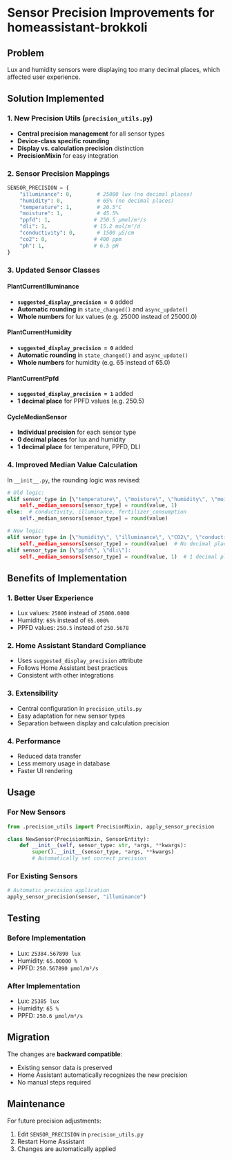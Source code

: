 # Sensor Precision Improvements for homeassistant-brokkoli

## Problem
Lux and humidity sensors were displaying too many decimal places, which affected user experience.

## Solution Implemented

### 1. New Precision Utils (`precision_utils.py`)
- **Central precision management** for all sensor types
- **Device-class specific rounding**
- **Display vs. calculation precision** distinction
- **PrecisionMixin** for easy integration

### 2. Sensor Precision Mappings

```python
SENSOR_PRECISION = {
    "illuminance": 0,        # 25000 lux (no decimal places)
    "humidity": 0,           # 65% (no decimal places)
    "temperature": 1,        # 20.5°C
    "moisture": 1,           # 45.5%
    "ppfd": 1,              # 250.5 µmol/m²/s
    "dli": 1,               # 15.2 mol/m²/d
    "conductivity": 0,       # 1500 µS/cm
    "co2": 0,               # 400 ppm
    "ph": 1,                # 6.5 pH
}
```

### 3. Updated Sensor Classes

#### PlantCurrentIlluminance
- **`suggested_display_precision = 0`** added
- **Automatic rounding** in `state_changed()` and `async_update()`
- **Whole numbers** for lux values (e.g. 25000 instead of 25000.0)

#### PlantCurrentHumidity
- **`suggested_display_precision = 0`** added
- **Automatic rounding** in `state_changed()` and `async_update()`
- **Whole numbers** for humidity (e.g. 65 instead of 65.0)

#### PlantCurrentPpfd
- **`suggested_display_precision = 1`** added
- **1 decimal place** for PPFD values (e.g. 250.5)

#### CycleMedianSensor
- **Individual precision** for each sensor type
- **0 decimal places** for lux and humidity
- **1 decimal place** for temperature, PPFD, DLI

### 4. Improved Median Value Calculation
In `__init__.py`, the rounding logic was revised:

```python
# Old logic:
elif sensor_type in [\"temperature\", \"moisture\", \"humidity\", \"moisture_consumption\", \"CO2\"]:
    self._median_sensors[sensor_type] = round(value, 1)
else:  # conductivity, illuminance, fertilizer_consumption
    self._median_sensors[sensor_type] = round(value)

# New logic:
elif sensor_type in [\"humidity\", \"illuminance\", \"CO2\", \"conductivity\"]:
    self._median_sensors[sensor_type] = round(value)  # No decimal places
elif sensor_type in [\"ppfd\", \"dli\"]:
    self._median_sensors[sensor_type] = round(value, 1)  # 1 decimal place
```

## Benefits of Implementation

### 1. **Better User Experience**
- Lux values: `25000` instead of `25000.0000`
- Humidity: `65%` instead of `65.000%`
- PPFD values: `250.5` instead of `250.5678`

### 2. **Home Assistant Standard Compliance**
- Uses `suggested_display_precision` attribute
- Follows Home Assistant best practices
- Consistent with other integrations

### 3. **Extensibility**
- Central configuration in `precision_utils.py`
- Easy adaptation for new sensor types
- Separation between display and calculation precision

### 4. **Performance**
- Reduced data transfer
- Less memory usage in database
- Faster UI rendering

## Usage

### For New Sensors
```python
from .precision_utils import PrecisionMixin, apply_sensor_precision

class NewSensor(PrecisionMixin, SensorEntity):
    def __init__(self, sensor_type: str, *args, **kwargs):
        super().__init__(sensor_type, *args, **kwargs)
        # Automatically set correct precision
```

### For Existing Sensors
```python
# Automatic precision application
apply_sensor_precision(sensor, "illuminance")
```

## Testing

### Before Implementation
- Lux: `25384.567890 lux`
- Humidity: `65.00000 %`
- PPFD: `250.567890 µmol/m²/s`

### After Implementation
- Lux: `25385 lux`
- Humidity: `65 %`
- PPFD: `250.6 µmol/m²/s`

## Migration

The changes are **backward compatible**:
- Existing sensor data is preserved
- Home Assistant automatically recognizes the new precision
- No manual steps required

## Maintenance

For future precision adjustments:
1. Edit `SENSOR_PRECISION` in `precision_utils.py`
2. Restart Home Assistant
3. Changes are automatically applied